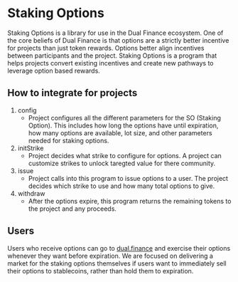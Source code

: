 # Staking Options

Staking Options is a library for use in the Dual Finance ecosystem. One of the core beliefs of Dual Finance is that options are a strictly better incentive for projects than just token rewards. Options better align incentives between participants and the project. Staking Options is a program that helps projects convert existing incentives and create new pathways to leverage option based rewards.

## How to integrate for projects

1. config
	 - Project configures all the different parameters for the SO (Staking Option). This includes how long the options have until expiration, how many options are available, lot size, and other parameters needed for staking options.
2. initStrike
	 - Project decides what strike to configure for options. A project can customize strikes to unlock taregted value for there community.
3. issue
	 - Project calls into this program to issue options to a user. The project decides which strike to use and how many total options to give.
3. withdraw
	 - After the options expire, this program returns the remaining tokens to the project and any proceeds.

## Users
Users who receive options can go to [dual.finance](dual.finance) and exercise their options whenever they want before expiration. We are focused on delivering a market for the staking options themselves if users want to immediately sell their options to stablecoins, rather than hold them to expiration.
